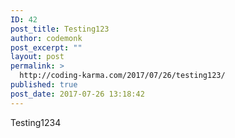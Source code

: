 ```yaml
---
ID: 42
post_title: Testing123
author: codemonk
post_excerpt: ""
layout: post
permalink: >
  http://coding-karma.com/2017/07/26/testing123/
published: true
post_date: 2017-07-26 13:18:42
---
```

Testing1234